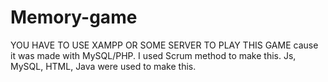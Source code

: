 # Memory-game
YOU HAVE TO USE XAMPP OR SOME SERVER TO PLAY THIS GAME cause it was made with MySQL/PHP.
I used Scrum method to make this. Js, MySQL, HTML, Java were used to make this. 
